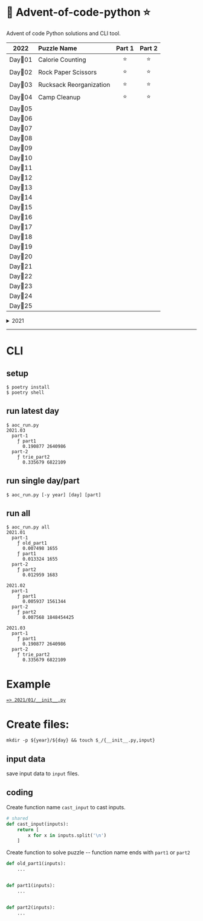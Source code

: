 # 🎄 Advent-of-code-python ⭐

Advent of code Python solutions and CLI tool.

<!-- <details> -->

<!-- <summary>2022</summary> -->

|  2022   | Puzzle Name             | Part 1 | Part 2 |
| :-----: | :---------------------- | :----: | :----: |
| Day🎄01 | Calorie Counting        |   ⭐   |   ⭐   |
| Day🎄02 | Rock Paper Scissors     |   ⭐   |   ⭐   |
| Day🎄03 | Rucksack Reorganization |   ⭐   |   ⭐   |
| Day🎄04 | Camp Cleanup            |   ⭐   |   ⭐   |
| Day🎄05 |                         |        |        |
| Day🎄06 |                         |        |        |
| Day🎄07 |                         |        |        |
| Day🎄08 |                         |        |        |
| Day🎄09 |                         |        |        |
| Day🎄10 |                         |        |        |
| Day🎄11 |                         |        |        |
| Day🎄12 |                         |        |        |
| Day🎄13 |                         |        |        |
| Day🎄14 |                         |        |        |
| Day🎄15 |                         |        |        |
| Day🎄16 |                         |        |        |
| Day🎄17 |                         |        |        |
| Day🎄18 |                         |        |        |
| Day🎄19 |                         |        |        |
| Day🎄20 |                         |        |        |
| Day🎄21 |                         |        |        |
| Day🎄22 |                         |        |        |
| Day🎄23 |                         |        |        |
| Day🎄24 |                         |        |        |
| Day🎄25 |                         |        |        |

<!-- </details> -->

<details>

<summary>2021</summary>

|  2021   | Puzzle Name          | Part 1 | Part 2 |
| :-----: | :------------------- | :----: | :----: |
| Day🎄01 | Sonar Sweep          |   ⭐   |   ⭐   |
| Day🎄02 | Dive!                |   ⭐   |   ⭐   |
| Day🎄03 | Binary Diagnostic    |   ⭐   |   ⭐   |
| Day🎄04 | Giant Squid          |   ⭐   |   ⭐   |
| Day🎄05 | Hydrothermal Venture |   ⭐   |   ⭐   |
| Day🎄06 | Lanternfish          |   ⭐   |   ⭐   |
| Day🎄07 |                      |        |        |
| Day🎄08 |                      |        |        |
| Day🎄09 |                      |        |        |
| Day🎄10 |                      |        |        |
| Day🎄11 |                      |        |        |
| Day🎄12 |                      |        |        |
| Day🎄13 |                      |        |        |
| Day🎄14 |                      |        |        |
| Day🎄15 |                      |        |        |
| Day🎄16 |                      |        |        |
| Day🎄17 |                      |        |        |
| Day🎄18 |                      |        |        |
| Day🎄19 |                      |        |        |
| Day🎄20 |                      |        |        |
| Day🎄21 |                      |        |        |
| Day🎄22 |                      |        |        |
| Day🎄23 |                      |        |        |
| Day🎄24 |                      |        |        |
| Day🎄25 |                      |        |        |

</details>

---

# CLI

## setup

```
$ poetry install
$ poetry shell
```

## run latest day

```
$ aoc_run.py
2021.03
  part-1
    ƒ part1
      0.190877 2640986
  part-2
    ƒ trie_part2
      0.335679 6822109
```

## run single day/part

```
$ aoc_run.py [-y year] [day] [part]
```

## run all

```
$ aoc_run.py all
2021.01
  part-1
    ƒ old_part1
      0.007498 1655
    ƒ part1
      0.013324 1655
  part-2
    ƒ part2
      0.012959 1683

2021.02
  part-1
    ƒ part1
      0.005937 1561344
  part-2
    ƒ part2
      0.007568 1848454425

2021.03
  part-1
    ƒ part1
      0.190877 2640986
  part-2
    ƒ trie_part2
      0.335679 6822109
```

# Example

[`=> 2021/01/__init__.py`](2021/01/__init__.py)

# Create files:

`mkdir -p ${year}/${day} && touch $_/{__init__.py,input}`

## input data

save input data to `input` files.

## coding

Create function name `cast_input` to cast inputs.

```python
# shared
def cast_input(inputs):
    return [
        x for x in inputs.split('\n')
    ]
```

Create function to solve puzzle -- function name ends with `part1` or `part2`

```python
def old_part1(inputs):
    ...


def part1(inputs):
    ...


def part2(inputs):
    ...

```
